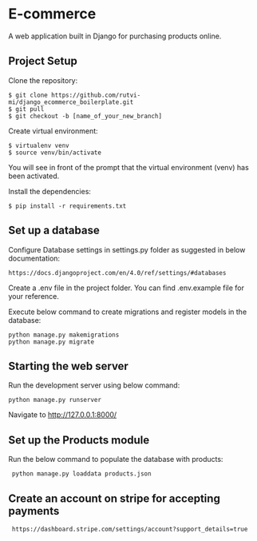 # **E-commerce**

A web application built in Django for purchasing products online.


## **Project Setup**

Clone the repository:

````
$ git clone https://github.com/rutvi-mi/django_ecommerce_boilerplate.git
$ git pull
$ git checkout -b [name_of_your_new_branch]
````

Create virtual environment:

````
$ virtualenv venv
$ source venv/bin/activate
````


You will see in front of the prompt that the virtual environment (venv) has been activated.  

Install the dependencies:

````
$ pip install -r requirements.txt
````

## **Set up a database**

Configure Database settings in settings.py folder as suggested in below documentation:

````
https://docs.djangoproject.com/en/4.0/ref/settings/#databases
````

Create a .env file in the project folder.
You can find .env.example file for your reference.

Execute below command to create migrations and register models in the database:

````
python manage.py makemigrations
python manage.py migrate
````

## **Starting the web server**

Run the development server using below command:

````
python manage.py runserver
````

Navigate to http://127.0.0.1:8000/ 

## **Set up the Products module** 

Run the below command to populate the database with products:

````
 python manage.py loaddata products.json
````

## **Create an account on stripe for accepting payments**

````
 https://dashboard.stripe.com/settings/account?support_details=true
````












